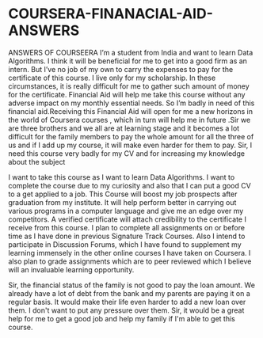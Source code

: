# COURSERA-FINANACIAL-AID-ANSWERS
ANSWERS OF COURSEERA 
I’m a student from India and want to learn Data Algorithms. I think it will be beneficial for me to get into a good firm as an intern. But I’ve no job of my own to carry the expenses to pay for the certificate of this course. I live only for my scholarship.  In these circumstances, it is really difficult for me to gather such amount of money for the certificate. Financial Aid will help me take this course without any adverse impact on my monthly essential needs.  So I’m badly in need of this financial aid.Receiving this Financial Aid will open for me a new horizons in the world of Coursera courses , which in turn will help me in future .Sir we are three brothers and we all are at learning stage and it becomes a lot difficult for the family members to pay the whole amount for all the three of us and if I add up my course, it will make even harder for them to pay. Sir, I need this course very badly for my CV and for increasing my knowledge about the subject

I want to take this course as I want to learn Data Algorithms. I want to complete the course due to my curiosity and also that I can put a good CV to a get applied to a job. This Course will boost my job prospects after graduation from my institute. It will help perform better in carrying out various programs in a computer language and give me an edge over my competitors. A verified certificate will attach credibility to the certificate I receive from this course.
I plan to complete all assignments on or before time as I have done in previous Signature Track Courses. Also I intend to participate in Discussion Forums, which I have found to supplement my learning immensely in the other online courses I have taken on Coursera. I also plan to grade assignments which are to peer reviewed which I believe will an invaluable learning opportunity.

Sir, the financial status of the family is not good to pay the loan amount. We already have a lot of debt from the bank and my parents are paying it on a regular basis. It would make their life even harder to add a new loan over them. I don't want to put any pressure over them. Sir, it would be a  great help for me to get a good job and  help my family if I'm able to get this course.
